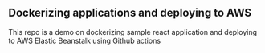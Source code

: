 ## Dockerizing applications and deploying to AWS

This repo is a demo on dockerizing sample react application and deploying to AWS Elastic Beanstalk using Github actions

